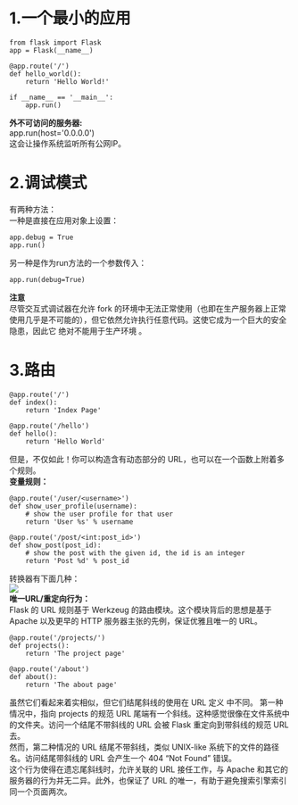 # 1.一个最小的应用  

	from flask import Flask
	app = Flask(__name__)
	
	@app.route('/')
	def hello_world():
	    return 'Hello World!'
	
	if __name__ == '__main__':
	    app.run()
**外不可访问的服务器:**  
app.run(host='0.0.0.0')  
这会让操作系统监听所有公网IP。

# 2.调试模式
有两种方法：  
一种是直接在应用对象上设置：

	app.debug = True
	app.run()
另一种是作为run方法的一个参数传入：

	app.run(debug=True)
**注意**  
尽管交互式调试器在允许 fork 的环境中无法正常使用（也即在生产服务器上正常使用几乎是不可能的），但它依然允许执行任意代码。这使它成为一个巨大的安全隐患，因此它 绝对不能用于生产环境 。
# 3.路由

	@app.route('/')
	def index():
	    return 'Index Page'
	
	@app.route('/hello')
	def hello():
	    return 'Hello World'
但是，不仅如此！你可以构造含有动态部分的 URL，也可以在一个函数上附着多个规则。  
**变量规则：**

	@app.route('/user/<username>')
	def show_user_profile(username):
	    # show the user profile for that user
	    return 'User %s' % username
	
	@app.route('/post/<int:post_id>')
	def show_post(post_id):
	    # show the post with the given id, the id is an integer
	    return 'Post %d' % post_id
转换器有下面几种：    
![](http://i.imgur.com/Ao5oJk2.png)  
**唯一URL/重定向行为：**  
Flask 的 URL 规则基于 Werkzeug 的路由模块。这个模块背后的思想是基于 Apache 以及更早的 HTTP 服务器主张的先例，保证优雅且唯一的 URL。  

	@app.route('/projects/')
	def projects():
	    return 'The project page'
	
	@app.route('/about')
	def about():
	    return 'The about page'
虽然它们看起来着实相似，但它们结尾斜线的使用在 URL 定义 中不同。 第一种情况中，指向 projects 的规范 URL 尾端有一个斜线。这种感觉很像在文件系统中的文件夹。访问一个结尾不带斜线的 URL 会被 Flask 重定向到带斜线的规范 URL 去。  
然而，第二种情况的 URL 结尾不带斜线，类似 UNIX-like 系统下的文件的路径名。访问结尾带斜线的 URL 会产生一个 404 “Not Found” 错误。  
这个行为使得在遗忘尾斜线时，允许关联的 URL 接任工作，与 Apache 和其它的服务器的行为并无二异。此外，也保证了 URL 的唯一，有助于避免搜索引擎索引同一个页面两次。
